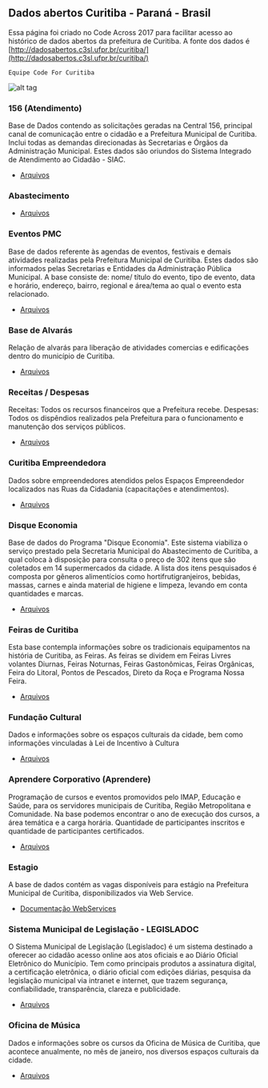## Dados abertos Curitiba - Paraná - Brasil

Essa página foi criado no Code Across 2017 para facilitar acesso ao histórico de dados abertos da prefeitura de Curitiba. 
A fonte dos dados é [http://dadosabertos.c3sl.ufpr.br/curitiba/](http://dadosabertos.c3sl.ufpr.br/curitiba/)

`Equipe Code For Curitiba`

![alt tag](http://res.cloudinary.com/hrscywv4p/image/upload/c_limit,f_auto,h_3000,q_90,w_1200/v1/444572/9096184ba9194addace91811d3d9fac0_o74tsy.png)



### 156 (Atendimento)
Base de Dados contendo as solicitações geradas na Central 156, principal canal de comunicação entre o cidadão e a Prefeitura Municipal de Curitiba. Inclui todas as demandas direcionadas às Secretarias e Órgãos da Administração Municipal. Estes dados são oriundos do Sistema Integrado de Atendimento ao Cidadão - SIAC.

- [Arquivos](http://dadosabertos.c3sl.ufpr.br/curitiba/156/156.xml)


### Abastecimento

- [Arquivos](http://dadosabertos.c3sl.ufpr.br/curitiba/Abastecimento/)


### Eventos PMC
Base de dados referente às agendas de eventos, festivais e demais atividades realizadas pela Prefeitura Municipal de Curitiba. Estes dados são informados pelas Secretarias e Entidades da Administração Pública Municipal. A base consiste de: nome/ título do evento, tipo de evento, data e horário, endereço, bairro, regional e área/tema ao qual o evento esta relacionado.

- [Arquivos](http://dadosabertos.c3sl.ufpr.br/curitiba/AgendaPMC/)

### Base de Alvarás
Relação de alvarás para liberação de atividades comercias e edificações dentro do município de Curitiba.

- [Arquivos](http://dadosabertos.c3sl.ufpr.br/curitiba/BaseAlvaras/)

### Receitas / Despesas
Receitas: Todos os recursos financeiros que a Prefeitura recebe. Despesas: Todos os dispêndios realizados pela Prefeitura para o funcionamento e manutenção dos serviços públicos.

- [Arquivos](http://dadosabertos.c3sl.ufpr.br/curitiba/BaseReceitaDespesa/)

### Curitiba Empreendedora
Dados sobre empreendedores atendidos pelos Espaços Empreendedor localizados nas Ruas da Cidadania (capacitações e atendimentos).

- [Arquivos](http://dadosabertos.c3sl.ufpr.br/curitiba/CuritibaEmpreendedora/)

### Disque Economia
Base de dados do Programa "Disque Economia". Este sistema viabiliza o serviço prestado pela Secretaria Municipal do Abastecimento de Curitiba, a qual coloca à disposição para consulta o preço de 302 itens que são coletados em 14 supermercados da cidade. A lista dos itens pesquisados é composta por gêneros alimentícios como hortifrutigranjeiros, bebidas, massas, carnes e ainda material de higiene e limpeza, levando em conta quantidades e marcas.

- [Arquivos](http://dadosabertos.c3sl.ufpr.br/curitiba/DisqueEconomia/)

### Feiras de Curitiba
Esta base contempla informações sobre os tradicionais equipamentos na história de Curitiba, as Feiras. As feiras se dividem em Feiras Livres volantes Diurnas, Feiras Noturnas, Feiras Gastonômicas, Feiras Orgânicas, Feira do Litoral, Pontos de Pescados, Direto da Roça e Programa Nossa Feira.

- [Arquivos](http://dadosabertos.c3sl.ufpr.br/curitiba/FeirasCuritiba/)

### Fundação Cultural
Dados e informações sobre os espaços culturais da cidade, bem como informações vinculadas à Lei de Incentivo à Cultura

- [Arquivos](http://dadosabertos.c3sl.ufpr.br/curitiba/FundacaoCultural/)

### Aprendere Corporativo (Aprendere)
Programação de cursos e eventos promovidos pelo IMAP, Educação e Saúde, para os servidores municipais de Curitiba, Região Metropolitana e Comunidade. Na base podemos encontrar o ano de execução dos cursos, a área temática e a carga horária. Quantidade de participantes inscritos e quantidade de participantes certificados.

- [Arquivos](http://dadosabertos.c3sl.ufpr.br/curitiba/IMAPAprendere/)

### Estagio
A base de dados contém as vagas disponíveis para estágio na Prefeitura Municipal de Curitiba, disponibilizados via Web Service.

- [Documentação WebServices](http://dadosabertos.c3sl.ufpr.br/curitiba/IMAPEstagios/)

### Sistema Municipal de Legislação - LEGISLADOC
O Sistema Municipal de Legislação (Legisladoc) é um sistema destinado a oferecer ao cidadão acesso online aos atos oficiais e ao Diário Oficial Eletrônico do Município. Tem como principais produtos a assinatura digital, a certificação eletrônica, o diário oficial com edições diárias, pesquisa da legislação municipal via intranet e internet, que trazem segurança, confiabilidade, transparência, clareza e publicidade.

- [Arquivos](http://dadosabertos.c3sl.ufpr.br/curitiba/Legisladoc/)

### Oficina de Música
Dados e informações sobre os cursos da Oficina de Música de Curitiba, que acontece anualmente, no mês de janeiro, nos diversos espaços culturais da cidade.

- [Arquivos](http://dadosabertos.c3sl.ufpr.br/curitiba/OficinaMusica/)
